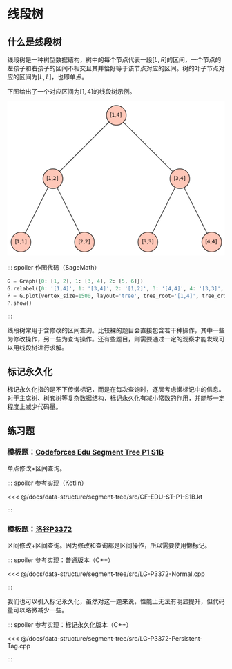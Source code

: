 # 线段树

## 什么是线段树

线段树是一种树型数据结构，树中的每个节点代表一段$[L,R]$的区间，一个节点的左孩子和右孩子的区间不相交且其并恰好等于该节点对应的区间。树的叶子节点对应的区间为$[L,L]$，也即单点。

下图给出了一个对应区间为$[1,4]$的线段树示例。

![线段树示例](./segment-tree.png)

::: spoiler 作图代码（SageMath）

```python
G = Graph({0: [1, 2], 1: [3, 4], 2: [5, 6]})
G.relabel({0: '[1,4]', 1: '[3,4]', 2: '[1,2]', 3: '[4,4]', 4: '[3,3]', 5: '[2,2]', 6: '[1,1]'})
P = G.plot(vertex_size=1500, layout='tree', tree_root='[1,4]', tree_orientation='down')
P.show()
```

:::

线段树常用于含修改的区间查询。比较裸的题目会直接包含若干种操作，其中一些为修改操作，另一些为查询操作。还有些题目，则需要通过一定的观察才能发现可以用线段树进行求解。

## 标记永久化

标记永久化指的是不下传懒标记，而是在每次查询时，逐层考虑懒标记中的信息。对于主席树、树套树等复杂数据结构，标记永久化有减小常数的作用，并能够一定程度上减少代码量。

## 练习题

### 模板题：[Codeforces Edu Segment Tree P1 S1B](https://codeforces.com/edu/course/2/lesson/4/1/practice/contest/273169/problem/B)

单点修改+区间查询。

::: spoiler 参考实现（Kotlin）

<<< @/docs/data-structure/segment-tree/src/CF-EDU-ST-P1-S1B.kt

:::

### 模板题：[洛谷P3372](https://www.luogu.com.cn/problem/P3372)

区间修改+区间查询。因为修改和查询都是区间操作，所以需要使用懒标记。

::: spoiler 参考实现：普通版本（C++）

<<< @/docs/data-structure/segment-tree/src/LG-P3372-Normal.cpp

:::

我们也可以引入标记永久化，虽然对这一题来说，性能上无法有明显提升，但代码量可以略微减少一些。

::: spoiler 参考实现：标记永久化版本（C++）

<<< @/docs/data-structure/segment-tree/src/LG-P3372-Persistent-Tag.cpp

:::
